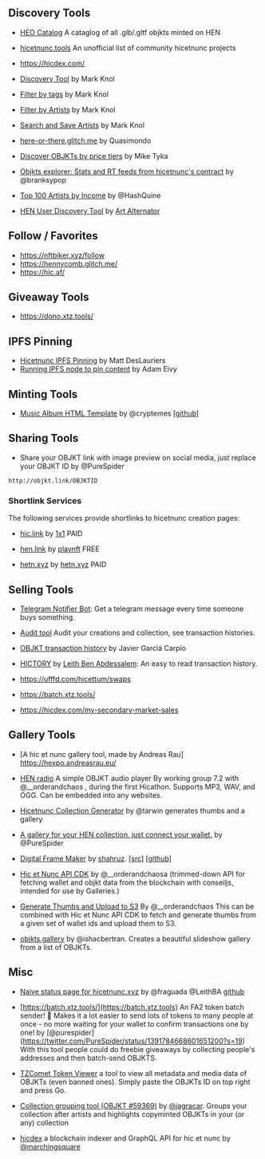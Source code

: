 ## Discovery Tools

* [HEO Catalog](https://heo.zmnv.art/) A cataglog of all .glb/.gltf objkts minted on HEN

* [hicetnunc.tools](https://hicetnunc.tools) An unofficial list of community hicetnunc projects

* https://hicdex.com/

* [Discovery Tool](https://projects.stroep.nl/hicetnunc/#discover) by Mark Knol

* [Filter by tags](https://projects.stroep.nl/hicetnunc/#tags) by Mark Knol

* [Filter by Artists](https://projects.stroep.nl/hicetnunc/#artists) by Mark Knol

* [Search and Save Artists](https://projects.stroep.nl/hicetnunc/#artists) by Mark Knol

* [here-or-there.glitch.me](https://here-or-there.glitch.me/) by Quasimondo

* [Discover OBJKTs by price tiers](https://hicetnunc.miketyka.com) by Mike Tyka

* [Objkts explorer: Stats and RT feeds from hicetnunc's contract](https://objkts.xyz/) by @branksypop

* [Top 100 Artists by Income](https://hashquine.github.io/hicetnunc/artists-by-income-3/index.html) by @HashQuine

* [HEN User Discovery Tool](https://karengin.com/hen/#tz1ZuRLk8zSwHB9T9FzDQqsiryXprLrH5xF2) by [Art Alternator](https://twitter.com/aalternator) 

## Follow / Favorites
* https://nftbiker.xyz/follow
* https://hennycomb.glitch.me/
* https://hic.af/

## Giveaway Tools
* https://dono.xtz.tools/

## IPFS Pinning

* [Hicetnunc IPFS Pinning](https://gist.github.com/mattdesl/47f4ea12ea131eed8401bdacf95a1f47) by Matt DesLauriers
* [Running IPFS node to pin content](https://twitter.com/antic/status/1374417104489697283?s=20) by Adam Eivy

## Minting Tools
* [Music Album HTML Template](https://www.hicetnunc.xyz/objkt/25359) by @cryptemes [[github]](https://github.com/EMES77/HEN_MusicAlbum_Template/releases/download/v2.0/CRYPTEMES_HEN_MusicAlbum_Template.zip)

## Sharing Tools
* Share your OBJKT link with image preview on social media, just replace your OBJKT ID by @PureSpider

```http://objkt.link/OBJKTID```

### Shortlink Services
The following services provide shortlinks to hicetnunc creation pages:

* [hic.link](https://hic.link) by [1x1](https://twitter.com/1x1_NFT) PAID

* [hen.link](https://hen.link/) by [playnft](https://twitter.com/playnft) FREE

* [hetn.xyz](https://hetn.xyz) by [hetn.xyz](https://hetn.xyz) PAID

## Selling Tools
* [Telegram Notifier Bot](https://tzsnt.fr/): Get a telegram message every time someone buys something.

* [Audit tool](https://hicetnunc.miketyka.com/audit) Audit your creations and collection, see transaction histories.

* [OBJKT transaction history](https://hicetnunc.xyz/objkt/46415) by Javier Garciá Carpio

* [HICTORY](https://hictory.glitch.me/#tz2HwP1JKEjEy4H8RxPMkoHWuSzUWZsRSC3R) by [Leith Ben Abdessalem](https://twitter.com/LeithBA): An easy to read transaction history.

* https://ufffd.com/hicettum/swaps

* https://batch.xtz.tools/

* https://hicdex.com/my-secondary-market-sales

## Gallery Tools

* [A hic et nunc gallery tool, made by Andreas Rau] https://hexpo.andreasrau.eu/

* [HEN radio](https://hicetnunc.tools/radio) A simple OBJKT audio player By working group 7.2 with @__orderandchaos , during the first Hicathon. Supports MP3, WAV, and OGG. Can be embedded into any websites.

* [Hicetnunc Collection Generator](https://github.com/tarwin/hicetnunc-collection-generator) by @tarwin generates thumbs and a gallery

* [A gallery for your HEN collection, just connect your wallet.](https://hen-gallery.herokuapp.com/) by @PureSpider

* [Digital Frame Maker](https://primitive-objkts.gimmix.org/) by [shahruz](https://github.com/shahruz). [[src]](https://github.com/gimmix-org/primitive-objkts) [[github]](https://github.com/gimmix-org/primitive-objkts)

* [Hic et Nunc API CDK](https://github.com/OrderAndCh4oS/hicetnunc-api-cdk) by @__orderandchaosa (trimmed-down API for fetching wallet and objkt data from the blockchain with conseiljs, intended for use by Galleries.)

* [Generate Thumbs and Upload to S3](https://github.com/OrderAndCh4oS/hicetnunc-generate-thumbs-and-upload-to-s3) By @__orderandchaos
This can be combined with Hic et Nunc API CDK to fetch and generate thumbs from a given set of wallet ids and upload them to S3. 

* [objkts.gallery](https://objkts.gallery) by @ishacbertran. Creates a beautiful slideshow gallery from a list of OBJKTs.

## Misc
* [Naive status page for hicetnunc.xyz](https://hicetnuncstatus.herokuapp.com/) by @fraguada @LeithBA [github](https://github.com/fraguada/hicetnuncstatus)

* [https://batch.xtz.tools/](https://batch.xtz.tools) An FA2 token batch sender! 🥳 Makes it a lot easier to send lots of tokens to many people at once - no more waiting for your wallet to confirm transactions one by one! by [@purespider] (https://twitter.com/PureSpider/status/1391784668601651200?s=19) With this tool people could do freebie giveaways by collecting people's addresses and then batch-send OBJKTS.

* [TZComet Token Viewer](https://tzcomet.io/#/token/KT1RJ6PbjHpwc3M5rw5s2Nbmefwbuwbdxton/6291%3Falways-show-multimedia%3Dtrue) a tool to view all metadata and media data of OBJKTs (even banned ones). Simply paste the OBJKTs ID on top right and press Go.

* [Collection grouping tool (OBJKT #59369)](https://www.hicetnunc.xyz/objkt/59369) by [@jagracar](https://twitter.com/jagracar). Groups your collection after artists and highlights copyminted OBJKTs in your (or any) collection

* [hicdex](https://hicdex.com/) a blockchain indexer and GraphQL API for hic et nunc by [@marchingsquare](https://twitter.com/marchingsquare)